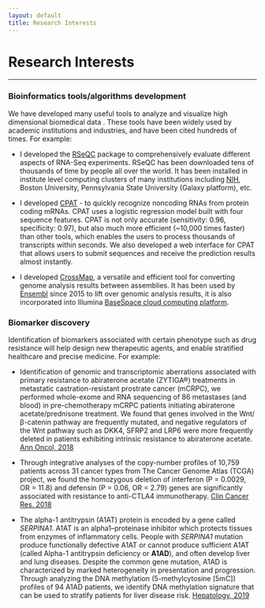 ```yaml
---
layout: default
title: Research Interests
---
```


# Research Interests
---------------------

### Bioinformatics tools/algorithms development

We have developed many useful tools to analyze and visualize high dimensional biomedical data .
These tools have been widely used by academic institutions and industries, and have been
cited hundreds of times. For example:

- I developed the [RSeQC](http://rseqc.sourceforge.net) package
to comprehensively evaluate different aspects of RNA-Seq experiments. RSeQC has been
downloaded tens of thousands of time by people all over the world.  It has been installed
in institute level computing clusters of many institutions including [NIH](https://hpc.nih.gov/apps/rseqc.html),
Boston University, Pennsylvania State University (Galaxy platform), etc.

-  I developed [CPAT](http://lilab.research.bcm.edu/cpat) - to quickly recognize noncoding
RNAs from protein coding mRNAs. CPAT uses a logistic regression model built with four
sequence features. CPAT is not only accurate (sensitivity: 0.96, specificity: 0.97),
but also much more efficient (~10,000 times faster) than other tools, which enables the
users to process thousands of transcripts within seconds. We also developed a web interface
for CPAT that allows users to submit sequences and receive the prediction results almost
instantly.

- I developed [CrossMap](http://crossmap.sourceforge.net/), a versatile and efficient
tool for converting genome analysis results between assemblies. It has been used by
[Ensembl](http://www.ensembl.org/) since 2015 to lift over genomic analysis results, it
is also incorporated into Illumina [BaseSpace cloud computing platform](https://basespace.illumina.com/home).
 

### Biomarker discovery

Identification of biomarkers associated with certain phenotype such as drug resistance
will help design new therapeutic agents, and enable stratified healthcare and precise medicine.
For example:

- Identification of genomic and transcriptomic aberrations associated with primary resistance
to abiraterone acetate (ZYTIGA®) treatments in metastatic castration-resistant prostrate cancer
(mCRPC), we performed whole-exome and RNA sequencing of 86 metastases (and blood) in pre-chemotherapy
mCRPC patients initiating abiraterone acetate/prednisone treatment. We found that genes involved
in the Wnt/β-catenin pathway are frequently mutated, and negative regulators of the Wnt pathway
such as DKK4, SFRP2 and LRP6 were more frequently deleted in patients exhibiting intrinsic resistance
to abiraterone acetate.
[Ann Oncol, 2018](https://www.ncbi.nlm.nih.gov/pubmed/29069303)

- Through integrative analyses of the copy-number profiles of 10,759 patients across 31
cancer types from The Cancer Genome Atlas (TCGA) project, we found the homozygous deletion
of interferon (P = 0.0029, OR = 11.8) and defensin (P = 0.06, OR = 2.79) genes are significantly
associated with resistance to anti-CTLA4 immunotherapy.
[Clin Cancer Res. 2018](https://www.ncbi.nlm.nih.gov/pubmed/29618619)

- The alpha-1 antitrypsin (A1AT) protein is encoded by a gene called *SERPINA1*.
A1AT is an alpha1–proteinase inhibitor which protects tissues from enzymes of inflammatory cells.
People with *SERPINA1* mutation produce functionally defective A1AT or cannot produce sufficient A1AT
(called Alpha-1 antitrypsin deficiency or **A1AD**), and often develop liver and lung diseases.
Despite the common gene mutation, A1AD is characterized by marked heterogeneity in presentation and progression.
Through analyzing the DNA methylation (5-methylcytosine [5mC]) profiles of 94 A1AD patients, we identify
DNA methylation signature that can be used to stratify patients for liver disease risk. 
[Hepatology, 2019](https://www.ncbi.nlm.nih.gov/pubmed/30681738)
